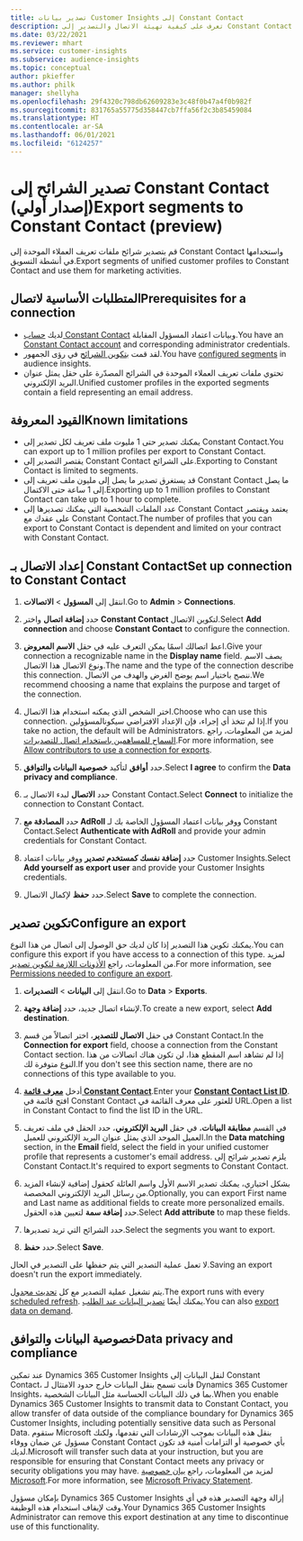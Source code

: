 ```yaml
---
title: تصدير بيانات Customer Insights إلى Constant Contact
description: تعرف على كيفية تهيئة الاتصال والتصدير إلى Constant Contact.
ms.date: 03/22/2021
ms.reviewer: mhart
ms.service: customer-insights
ms.subservice: audience-insights
ms.topic: conceptual
author: pkieffer
ms.author: philk
manager: shellyha
ms.openlocfilehash: 29f4320c798db62609283e3c48f0b47a4f0b982f
ms.sourcegitcommit: 831765a55775d358447cb7ffa56f2c3b85459084
ms.translationtype: HT
ms.contentlocale: ar-SA
ms.lasthandoff: 06/01/2021
ms.locfileid: "6124257"
---
```

# <a name="export-segments-to-constant-contact-preview"></a><span data-ttu-id="cede6-103">تصدير الشرائح إلى Constant Contact (إصدار أولي)</span><span class="sxs-lookup"><span data-stu-id="cede6-103">Export segments to Constant Contact (preview)</span></span>

<span data-ttu-id="cede6-104">قم بتصدير شرائح ملفات تعريف العملاء الموحدة إلى Constant Contact واستخدامها في أنشطة التسويق.</span><span class="sxs-lookup"><span data-stu-id="cede6-104">Export segments of unified customer profiles to Constant Contact and use them for marketing activities.</span></span> 

## <a name="prerequisites-for-a-connection"></a><span data-ttu-id="cede6-105">المتطلبات الأساسية لاتصال</span><span class="sxs-lookup"><span data-stu-id="cede6-105">Prerequisites for a connection</span></span>

-   <span data-ttu-id="cede6-106">لديك [حساب Constant Contact](https://www.constantcontact.com/account-home) وبيانات اعتماد المسؤول المقابلة.</span><span class="sxs-lookup"><span data-stu-id="cede6-106">You have an [Constant Contact account](https://www.constantcontact.com/account-home) and corresponding administrator credentials.</span></span>
-   <span data-ttu-id="cede6-107">لقد قمت [بتكوين الشرائح](segments.md) في رؤى الجمهور.</span><span class="sxs-lookup"><span data-stu-id="cede6-107">You have [configured segments](segments.md) in audience insights.</span></span>
-   <span data-ttu-id="cede6-108">تحتوي ملفات تعريف العملاء الموحدة في الشرائح المصدّرة على حقل يمثل عنوان البريد الإلكتروني.</span><span class="sxs-lookup"><span data-stu-id="cede6-108">Unified customer profiles in the exported segments contain a field representing an email address.</span></span>

## <a name="known-limitations"></a><span data-ttu-id="cede6-109">القيود المعروفة</span><span class="sxs-lookup"><span data-stu-id="cede6-109">Known limitations</span></span>

- <span data-ttu-id="cede6-110">يمكنك تصدير حتى 1 مليوت ملف تعريف لكل تصدير إلى Constant Contact.</span><span class="sxs-lookup"><span data-stu-id="cede6-110">You can export up to 1 million profiles per export to Constant Contact.</span></span>
- <span data-ttu-id="cede6-111">يقتصر التصدير إلى Constant Contact على الشرائح.</span><span class="sxs-lookup"><span data-stu-id="cede6-111">Exporting to Constant Contact is limited to segments.</span></span>
- <span data-ttu-id="cede6-112">قد يستغرق تصدير ما يصل إلى مليون ملف تعريف إلى Constant Contact ما يصل إلى 1 ساعة حتى الاكتمال.</span><span class="sxs-lookup"><span data-stu-id="cede6-112">Exporting up to 1 million profiles to Constant Contact can take up to 1 hour to complete.</span></span> 
- <span data-ttu-id="cede6-113">عدد الملفات الشخصية التي يمكنك تصديرها إلى Constant Contact يعتمد ويقتصر على عقدك مع Constant Contact.</span><span class="sxs-lookup"><span data-stu-id="cede6-113">The number of profiles that you can export to Constant Contact is dependent and limited on your contract with Constant Contact.</span></span>

## <a name="set-up-connection-to-constant-contact"></a><span data-ttu-id="cede6-114">إعداد الاتصال بـ Constant Contact</span><span class="sxs-lookup"><span data-stu-id="cede6-114">Set up connection to Constant Contact</span></span>

1. <span data-ttu-id="cede6-115">انتقل إلى **المسؤول** > **الاتصالات**.</span><span class="sxs-lookup"><span data-stu-id="cede6-115">Go to **Admin** > **Connections**.</span></span>

1. <span data-ttu-id="cede6-116">حدد **إضافة اتصال** واختر **Constant Contact** لتكوين الاتصال.</span><span class="sxs-lookup"><span data-stu-id="cede6-116">Select **Add connection** and choose **Constant Contact** to configure the connection.</span></span>

1. <span data-ttu-id="cede6-117">اعط اتصالك اسمًا يمكن التعرف عليه في حقل **الاسم المعروض**.</span><span class="sxs-lookup"><span data-stu-id="cede6-117">Give your connection a recognizable name in the **Display name** field.</span></span> <span data-ttu-id="cede6-118">يصف الاسم ونوع الاتصال هذا الاتصال.</span><span class="sxs-lookup"><span data-stu-id="cede6-118">The name and the type of the connection describe this connection.</span></span> <span data-ttu-id="cede6-119">ننصح باختيار اسم يوضح الغرض والهدف من الاتصال.</span><span class="sxs-lookup"><span data-stu-id="cede6-119">We recommend choosing a name that explains the purpose and target of the connection.</span></span>

1. <span data-ttu-id="cede6-120">اختر الشخص الذي يمكنه استخدام هذا الاتصال.</span><span class="sxs-lookup"><span data-stu-id="cede6-120">Choose who can use this connection.</span></span> <span data-ttu-id="cede6-121">إذا لم تتخذ أي إجراء، فإن الإعداد الافتراضي سيكونالمسؤولين.</span><span class="sxs-lookup"><span data-stu-id="cede6-121">If you take no action, the default will be Administrators.</span></span> <span data-ttu-id="cede6-122">لمزيد من المعلومات، راجع [السماح للمساهمين باستخدام اتصال للتصديرات](connections.md#allow-contributors-to-use-a-connection-for-exports).</span><span class="sxs-lookup"><span data-stu-id="cede6-122">For more information, see [Allow contributors to use a connection for exports](connections.md#allow-contributors-to-use-a-connection-for-exports).</span></span>

1. <span data-ttu-id="cede6-123">حدد **أوافق** لتأكيد **خصوصية البيانات والتوافق‬**.</span><span class="sxs-lookup"><span data-stu-id="cede6-123">Select **I agree** to confirm the **Data privacy and compliance**.</span></span>

1. <span data-ttu-id="cede6-124">حدد **الاتصال** لبدء الاتصال بـ Constant Contact.</span><span class="sxs-lookup"><span data-stu-id="cede6-124">Select **Connect** to initialize the connection to Constant Contact.</span></span>

1. <span data-ttu-id="cede6-125">حدد **المصادقة مع AdRoll** ووفر بيانات اعتماد المسؤول الخاصة بك لـ Constant Contact.</span><span class="sxs-lookup"><span data-stu-id="cede6-125">Select **Authenticate with AdRoll** and provide your admin credentials for Constant Contact.</span></span> 

1. <span data-ttu-id="cede6-126">حدد **إضافة نفسك كمستخدم تصدير** ووفر بيانات اعتماد Customer Insights.</span><span class="sxs-lookup"><span data-stu-id="cede6-126">Select **Add yourself as export user** and provide your Customer Insights credentials.</span></span>

1. <span data-ttu-id="cede6-127">حدد **حفظ** لإكمال الاتصال.</span><span class="sxs-lookup"><span data-stu-id="cede6-127">Select **Save** to complete the connection.</span></span>

## <a name="configure-an-export"></a><span data-ttu-id="cede6-128">تكوين تصدير</span><span class="sxs-lookup"><span data-stu-id="cede6-128">Configure an export</span></span>

<span data-ttu-id="cede6-129">يمكنك تكوين هذا التصدير إذا كان لديك حق الوصول إلى اتصال من هذا النوع.</span><span class="sxs-lookup"><span data-stu-id="cede6-129">You can configure this export if you have access to a connection of this type.</span></span> <span data-ttu-id="cede6-130">لمزيد من المعلومات، راجع [الأذونات اللازمة لتكوين تصدير](export-destinations.md#set-up-a-new-export).</span><span class="sxs-lookup"><span data-stu-id="cede6-130">For more information, see [Permissions needed to configure an export](export-destinations.md#set-up-a-new-export).</span></span>

1. <span data-ttu-id="cede6-131">انتقل إلى **البيانات** > **التصديرات**.</span><span class="sxs-lookup"><span data-stu-id="cede6-131">Go to **Data** > **Exports**.</span></span>

1. <span data-ttu-id="cede6-132">لإنشاء اتصال جديد، حدد **إضافة وجهة**.</span><span class="sxs-lookup"><span data-stu-id="cede6-132">To create a new export, select **Add destination**.</span></span>

1. <span data-ttu-id="cede6-133">في حقل **الاتصال للتصدير**، اختر اتصالاً من قسم Constant Contact.</span><span class="sxs-lookup"><span data-stu-id="cede6-133">In the **Connection for export** field, choose a connection from the Constant Contact section.</span></span> <span data-ttu-id="cede6-134">إذا لم تشاهد اسم المقطع هذا، لن تكون هناك اتصالات من هذا النوع متوفرة لك.</span><span class="sxs-lookup"><span data-stu-id="cede6-134">If you don't see this section name, there are no connections of this type available to you.</span></span>

1. <span data-ttu-id="cede6-135">أدخل [**معرف قائمة Constant Contact**](https://app.constantcontact.com/pages/contacts/ui#lists).</span><span class="sxs-lookup"><span data-stu-id="cede6-135">Enter your [**Constant Contact List ID**](https://app.constantcontact.com/pages/contacts/ui#lists).</span></span> <span data-ttu-id="cede6-136">افتح قائمة في Constant Contact للعثور على معرف القائمة في URL.</span><span class="sxs-lookup"><span data-stu-id="cede6-136">Open a list in Constant Contact to find the list ID in the URL.</span></span>

1. <span data-ttu-id="cede6-137">في القسم **مطابقة البيانات**، في حقل **البريد الإلكتروني**، حدد الحقل في ملف تعريف العميل الموحد الذي يمثل عنوان البريد الإلكتروني للعميل.</span><span class="sxs-lookup"><span data-stu-id="cede6-137">In the **Data matching** section, in the **Email** field, select the field in your unified customer profile that represents a customer's email address.</span></span> <span data-ttu-id="cede6-138">يلزم تصدير شرائح إلى Constant Contact.</span><span class="sxs-lookup"><span data-stu-id="cede6-138">It's required to export segments to Constant Contact.</span></span>

1. <span data-ttu-id="cede6-139">بشكل اختياري، يمكنك تصدير الاسم الأول واسم العائلة كحقول إضافية لإنشاء المزيد من رسائل البريد الإلكتروني المخصصة.</span><span class="sxs-lookup"><span data-stu-id="cede6-139">Optionally, you can export First name and Last name as additional fields to create more personalized emails.</span></span> <span data-ttu-id="cede6-140">حدد **إضافة سمة** لتعيين هذه الحقول.</span><span class="sxs-lookup"><span data-stu-id="cede6-140">Select **Add attribute** to map these fields.</span></span>

1. <span data-ttu-id="cede6-141">حدد الشرائح التي تريد تصديرها.</span><span class="sxs-lookup"><span data-stu-id="cede6-141">Select the segments you want to export.</span></span>

1. <span data-ttu-id="cede6-142">حدد **حفظ**.</span><span class="sxs-lookup"><span data-stu-id="cede6-142">Select **Save**.</span></span>

<span data-ttu-id="cede6-143">لا تعمل عملية التصدير التي يتم حفظها على التصدير في الحال.</span><span class="sxs-lookup"><span data-stu-id="cede6-143">Saving an export doesn't run the export immediately.</span></span>

<span data-ttu-id="cede6-144">يتم تشغيل عملية التصدير مع كل [تحديث مجدول](system.md#schedule-tab).</span><span class="sxs-lookup"><span data-stu-id="cede6-144">The export runs with every [scheduled refresh](system.md#schedule-tab).</span></span> <span data-ttu-id="cede6-145">يمكنك أيضًا [تصدير البيانات عند الطلب](export-destinations.md#run-exports-on-demand).</span><span class="sxs-lookup"><span data-stu-id="cede6-145">You can also [export data on demand](export-destinations.md#run-exports-on-demand).</span></span> 


## <a name="data-privacy-and-compliance"></a><span data-ttu-id="cede6-146">خصوصية البيانات والتوافق</span><span class="sxs-lookup"><span data-stu-id="cede6-146">Data privacy and compliance</span></span>

<span data-ttu-id="cede6-147">عند تمكين Dynamics 365 Customer Insights لنقل البيانات إلى Constant Contact، فأنت تسمح بنقل البيانات خارج حدود الامتثال لـ Dynamics 365 Customer Insights، بما في ذلك البيانات الحساسة مثل البيانات الشخصية.</span><span class="sxs-lookup"><span data-stu-id="cede6-147">When you enable Dynamics 365 Customer Insights to transmit data to Constant Contact, you allow transfer of data outside of the compliance boundary for Dynamics 365 Customer Insights, including potentially sensitive data such as Personal Data.</span></span> <span data-ttu-id="cede6-148">ستقوم Microsoft بنقل هذه البيانات بموجب الإرشادات التي تقدمها، ولكنك مسؤول عن ضمان ووفاء Constant Contact بأي خصوصية أو التزامات أمنية قد تكون لديك.</span><span class="sxs-lookup"><span data-stu-id="cede6-148">Microsoft will transfer such data at your instruction, but you are responsible for ensuring that Constant Contact meets any privacy or security obligations you may have.</span></span> <span data-ttu-id="cede6-149">لمزيد من المعلومات، راجع [بيان خصوصية Microsoft](https://go.microsoft.com/fwlink/?linkid=396732).</span><span class="sxs-lookup"><span data-stu-id="cede6-149">For more information, see [Microsoft Privacy Statement](https://go.microsoft.com/fwlink/?linkid=396732).</span></span>

<span data-ttu-id="cede6-150">بإمكان مسؤول Dynamics 365 Customer Insights إزالة وجهة التصدير هذه في أي وقت لإيقاف استخدام هذه الوظيفة.</span><span class="sxs-lookup"><span data-stu-id="cede6-150">Your Dynamics 365 Customer Insights Administrator can remove this export destination at any time to discontinue use of this functionality.</span></span>
